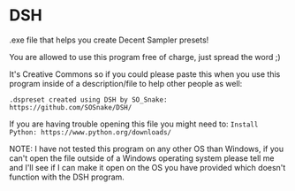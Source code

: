 # DSH
.exe file that helps you create Decent Sampler presets!

You are allowed to use this program free of charge, just spread the word ;)

It's Creative Commons so if you could please paste this when you use this program inside of a description/file to help other people as well:

`
.dspreset created using DSH by SO_Snake: https://github.com/SOSnake/DSH/
`


If you are having trouble opening this file you might need to:
`Install Python: https://www.python.org/downloads/`

NOTE: I have not tested this program on any other OS than Windows, if you can't open the file outside of a Windows operating system please tell me and I'll see if I can make it open on the OS you have provided which doesn't function with the DSH program.
